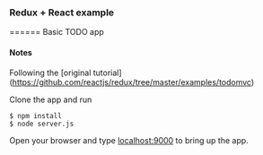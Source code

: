 ### Redux + React example
======
Basic TODO app 

#### Notes
Following the [original tutorial] (https://github.com/reactjs/redux/tree/master/examples/todomvc)

Clone the app and run
```
$ npm install
$ node server.js 
```

Open your browser and type [localhost:9000](http://localhost:9000/) to bring up the app. 

